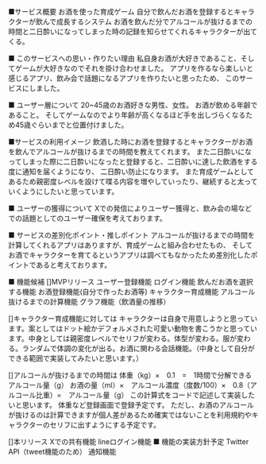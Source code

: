 ■サービス概要
お酒を使った育成ゲーム
自分で飲んだお酒を登録するとキャラクターが飲んで成長するシステム
お酒を飲んだ分でアルコールが抜けるまでの時間と二日酔いになってしまった時の記録を知らせてくれるキャラクターが出てくる。

■ このサービスへの思い・作りたい理由
私自身お酒が大好きであること、そしてゲームが大好きなのでそれを掛け合わせました。
アプリを作るなら楽しいと感じるアプリ、飲み会で話題になるアプリを作りたいと思ったため、
このサービスにしました。

■ ユーザー層について
20~45歳のお酒好きな男性、女性。
お酒が飲める年齢であること。
そしてゲームなのでより年齢が高くなるほど手を出しづらくなるため45歳ぐらいまでと位置付けました。

■サービスの利用イメージ
飲酒した時にお酒を登録するとキャラクターがお酒を飲んでアルコールが抜けるまでの時間を教えてくれます。
また二日酔いになってしまった際に二日酔いになったと登録すると、二日酔いに達した飲酒をする度に通知を届くようになり、
二日酔い防止になります。
また育成ゲームとしてあるため親密度レベルを設けて喋る内容を増やしていったり、継続すると太っていくようにしたいと思っています。

■ ユーザーの獲得について
Xでの発信によりユーザー獲得と、飲み会の場などでの話題としてのユーザー確保を考えております。

■ サービスの差別化ポイント・推しポイント
アルコールが抜けるまでの時間を計算してくれるアプリはありますが、育成ゲームと組み合わせたもの、
そしてお酒でキャラクターを育てるというアプリは調べてもなかったため差別化したポイントであると考えております。

■ 機能候補
[]MVPリリース
ユーザー登録機能
ログイン機能
飲んだお酒を選択する機能
お酒登録機能(自分で作ったお酒等)
キャラクター育成機能
アルコール抜けるまでの計算機能
グラフ機能（飲酒量の推移）

[]キャラクター育成機能に対しては
キャラクターは自身で用意しようと思っています。案としてはドット絵かデフォルメされた可愛い動物を書こうかと思っています。中身としては親密度レベルでセリフが変わる。体型が変わる。服が変わる。ランダムで体調の変化が出る。お酒に関わる会話機能。（中身として自分ができる範囲で実装してみたいと思います。）

[]アルコールが抜けるまでの時間は
体重（kg）×　0.1　=　1時間で分解できるアルコール量（g）
お酒の量（ml）×　アルコール濃度（度数/100）×　0.8（アルコール比重）=　アルコール量（g）
この計算式をコードで記述して実装したいと思います。
体重など登録画面で登録予定です。
ただし、お酒のアルコールが抜けるのは計算できますが個人差があるため確実ではないことを利用規約やキャラクターのセリフに出すようにする予定です。

[]本リリース
Xでの共有機能
lineログイン機能
■ 機能の実装方針予定
Twitter API（tweet機能のため）
通知機能